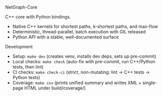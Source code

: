 NetGraph-Core

C++ core with Python bindings.

- Native C++ kernels for shortest paths, k-shortest paths, and max-flow
- Deterministic, thread-parallel, batch execution with GIL released
- Python API with a stable, well-documented surface

Development

- Setup: `make dev` (creates venv, installs dev deps, sets up pre-commit)
- Local checks: `make check` (auto-fix with pre-commit, run C++/Python tests, then lint)
- CI checks: `make check-ci` (strict, non-mutating: lint → C++ tests → Python tests)
- Coverage: `make cov` (prints unified summary and writes XML + single-page HTML under build/coverage/)
